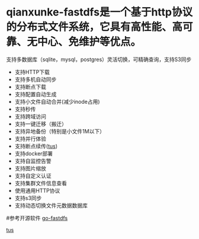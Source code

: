 # qianxunke-fastdfs是一个基于http协议的分布式文件系统，它具有高性能、高可靠、无中心、免维护等优点。

支持多数据库（sqlite，mysql，postgres）灵活切换，可精确查询，支持S3同步

- 支持HTTP下载
- 支持多机自动同步
- 支持断点下载
- 支持配置自动生成
- 支持小文件自动合并(减少inode占用)
- 支持秒传
- 支持跨域访问
- 支持一键迁移（搬迁）
- 支持异地备份（特别是小文件1M以下）
- 支持并行体验
- 支持断点续传([tus](https://tus.io/))
- 支持docker部署
- 支持自监控告警
- 支持图片缩放
- 支持自定义认证
- 支持集群文件信息查看
- 使用通用HTTP协议
- 支持s3同步
- 支持动态切换文件元数据数据库

#参考开源软件
[go-fastdfs](https://github.com/sjqzhang/go-fastdfs)

[tus](https://tus.io/)


